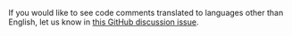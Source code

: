 ---
---
If you would like to see code comments translated to languages other than English, let us know in [this GitHub discussion issue](https://github.com/MicrosoftDocs/feedback/issues/2515).